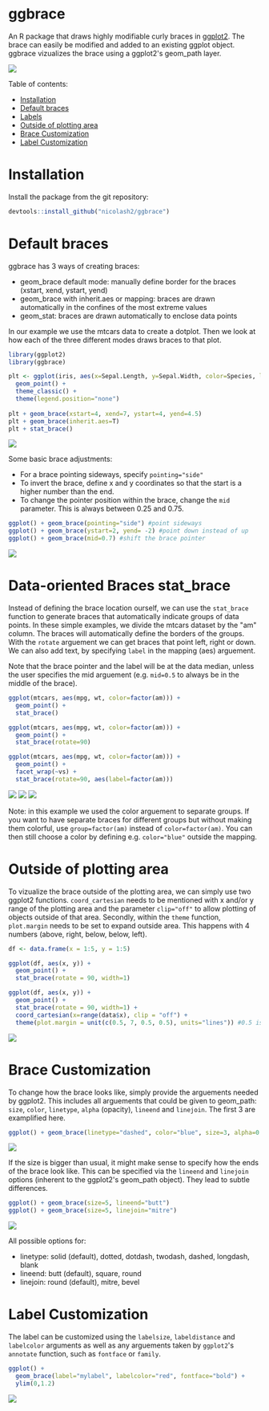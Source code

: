# ggbrace

An R package that draws highly modifiable curly braces in [ggplot2](https://ggplot2.tidyverse.org/). The brace can easily be modified and added to an existing ggplot object. ggbrace vizualizes the brace using a ggplot2's geom_path layer.

<img src="readme_files/frontImage.png"/>

Table of contents:

- [Installation](#Installation)
- [Default braces](#Default-braces)
- [Labels](#Labels)
- [Outside of plotting area](#Outside-of-plotting-area)
- [Brace Customization](#Brace-Customization)
- [Label Customization](#Label-Customization)

# Installation
Install the package from the git repository:
``` r
devtools::install_github("nicolash2/ggbrace")
```

# Default braces
ggbrace has 3 ways of creating braces:
- geom_brace default mode: manually define border for the braces (xstart, xend, ystart, yend)
- geom_brace with inherit.aes or mapping: braces are drawn automatically in the confines of the most extreme values
- geom_stat: braces are drawn automatically to enclose data points

In our example we use the mtcars data to create a dotplot. Then we look at how each of the three different modes draws braces to that plot.

``` r
library(ggplot2)
library(ggbrace)

plt <- ggplot(iris, aes(x=Sepal.Length, y=Sepal.Width, color=Species, label=Species)) + 
  geom_point() +
  theme_classic() +
  theme(legend.position="none")
  
plt + geom_brace(xstart=4, xend=7, ystart=4, yend=4.5)
plt + geom_brace(inherit.aes=T)
plt + stat_brace()
```

<img src="readme_files/default_braces.png"/>

Some basic brace adjustments:

- For a brace pointing sideways, specify `pointing="side"`
- To invert the brace, define x and y coordinates so that the start is a higher number than the end.
- To change the pointer position within the brace, change the `mid` parameter. This is always between 0.25 and 0.75.
``` r
ggplot() + geom_brace(pointing="side") #point sideways
ggplot() + geom_brace(ystart=2, yend= -2) #point down instead of up
ggplot() + geom_brace(mid=0.7) #shift the brace pointer
```
<img src="readme_files/default_braces.png"/>

# Data-oriented Braces stat_brace

Instead of defining the brace location ourself, we can use the `stat_brace` function to generate braces that automatically indicate groups of data points. In these simple examples, we divide the mtcars dataset by the "am" column. The braces will automatically define the borders of the groups. With the `rotate` arguement we can get braces that point left, right or down. We can also add text, by specifying `label` in the mapping (aes) arguement.

Note that the brace pointer and the label will be at the data median, unless the user specifies the mid arguement (e.g. `mid=0.5` to always be in the middle of the brace).

``` r
ggplot(mtcars, aes(mpg, wt, color=factor(am))) + 
  geom_point() +
  stat_brace()

ggplot(mtcars, aes(mpg, wt, color=factor(am))) + 
  geom_point() +
  stat_brace(rotate=90)

ggplot(mtcars, aes(mpg, wt, color=factor(am))) + 
  geom_point() + 
  facet_wrap(~vs) + 
  stat_brace(rotate=90, aes(label=factor(am)))
```

<img src="readme_files/statbrace1.png"/>
<img src="readme_files/statbrace2.png"/>
<img src="readme_files/statbrace3.png"/>

Note: in this example we used the color arguement to separate groups. If you want to have separate braces for different groups but without making them colorful, use `group=factor(am)` instead of `color=factor(am)`. You can then still choose a color by defining e.g. `color="blue"` outside the mapping.

# Outside of plotting area

To vizualize the brace outside of the plotting area, we can simply use two ggplot2 functions. `coord_cartesian` needs to be mentioned with x and/or y range of the plotting area and the parameter `clip="off"` to allow plotting of objects outside of that area. Secondly, within the `theme` function, `plot.margin` needs to be set to expand outside area. This happens with 4 numbers (above, right, below, below, left).
```r
df <- data.frame(x = 1:5, y = 1:5)     

ggplot(df, aes(x, y)) +
  geom_point() +
  stat_brace(rotate = 90, width=1)

ggplot(df, aes(x, y)) +
  geom_point() +
  stat_brace(rotate = 90, width=1) +
  coord_cartesian(x=range(data$x), clip = "off") +
  theme(plot.margin = unit(c(0.5, 7, 0.5, 0.5), units="lines")) #0.5 is roughly equal to the default. Most importantly, we set the space to the right to 7.
```
<img src="readme_files/brace_outside.png"/>

# Brace Customization

To change how the brace looks like, simply provide the arguements needed by ggplot2. This includes all arguements that could be given to geom_path: `size`, `color`, `linetype`, `alpha` (opacity), `lineend` and `linejoin`. The first 3 are examplified here.

``` r
ggplot() + geom_brace(linetype="dashed", color="blue", size=3, alpha=0.6)
```
<img src="readme_files/parameters.png"/>

If the size is bigger than usual, it might make sense to specify how the ends of the brace look like. This can be specified via the `lineend` and `linejoin` options (inherent to the ggplot2's geom_path object). They lead to subtle differences.

``` r
ggplot() + geom_brace(size=5, lineend="butt")
ggplot() + geom_brace(size=5, linejoin="mitre")
```
<img src="readme_files/parameters2.png"/>

All possible options for:
- linetype: solid (default), dotted, dotdash, twodash, dashed, longdash, blank
- lineend: butt (default), square, round
- linejoin: round (default), mitre, bevel

# Label Customization

The label can be customized using the `labelsize`, `labeldistance` and `labelcolor` arguments as well as any arguements taken by `ggplot2`'s `annotate` function, such as `fontface` or `family`.

``` r
ggplot() + 
  geom_brace(label="mylabel", labelcolor="red", fontface="bold") + 
  ylim(0,1.2)
```

<img src="readme_files/custom_text.png"/>
